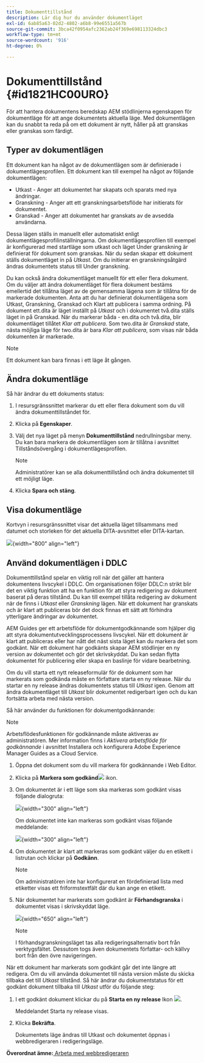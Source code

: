 ```yaml
---
title: Dokumenttillstånd
description: Lär dig hur du använder dokumentläget
exl-id: 6ab85a63-02d2-4802-a6b8-99e6551a567b
source-git-commit: 3bca42f0954afc2362ab24f369e698113324dbc3
workflow-type: tm+mt
source-wordcount: '916'
ht-degree: 0%

---
```


# Dokumenttillstånd {#id1821HC00URO}

För att hantera dokumentens beredskap AEM stödlinjerna egenskapen för dokumentläge för att ange dokumentets aktuella läge. Med dokumentlägen kan du snabbt ta reda på om ett dokument är nytt, håller på att granskas eller granskas som färdigt.

## Typer av dokumentlägen

Ett dokument kan ha något av de dokumentlägen som är definierade i dokumentlägesprofilen. Ett dokument kan till exempel ha något av följande dokumentlägen:

- Utkast - Anger att dokumentet har skapats och sparats med nya ändringar.
- Granskning - Anger att ett granskningsarbetsflöde har initierats för dokumentet.
- Granskad - Anger att dokumentet har granskats av de avsedda användarna.

Dessa lägen ställs in manuellt eller automatiskt enligt dokumentlägesprofilinställningarna. Om dokumentlägesprofilen till exempel är konfigurerad med startläge som utkast och läget Under granskning är definierat för dokument som granskas. När du sedan skapar ett dokument ställs dokumentläget in på *Utkast*. Om du initierar en granskningsåtgärd ändras dokumentets status till Under granskning.

Du kan också ändra dokumentläget manuellt för ett eller flera dokument. Om du väljer att ändra dokumentläget för flera dokument bestäms emellertid det tillåtna läget av de gemensamma lägena som är tillåtna för de markerade dokumenten. Anta att du har definierat dokumentlägena som Utkast, Granskning, Granskad och Klart att publicera i samma ordning. På dokument ett.dita är läget inställt på *Utkast* och i dokumentet två.dita ställs läget in på Granskad. När du markerar båda - en.dita och två.dita, blir dokumentläget tillåtet *Klar att publicera*. Som two.dita är *Granskad* state, nästa möjliga läge för two.dita är bara *Klar att publicera*, som visas när båda dokumenten är markerade.

>[!NOTE]
>
> Ett dokument kan bara finnas i ett läge åt gången.

## Ändra dokumentläge

Så här ändrar du ett dokuments status:

1. I resursgränssnittet markerar du ett eller flera dokument som du vill ändra dokumenttillståndet för.
1. Klicka på **Egenskaper**.
1. Välj det nya läget på menyn **Dokumenttillstånd** nedrullningsbar meny. Du kan bara markera de dokumentlägen som är tillåtna i avsnittet Tillståndsövergång i dokumentlägesprofilen.

   >[!NOTE]
   >
   >Administratörer kan se alla dokumenttillstånd och ändra dokumentet till ett möjligt läge.

1. Klicka **Spara och stäng**.

## Visa dokumentläge

Kortvyn i resursgränssnittet visar det aktuella läget tillsammans med datumet och storleken för det aktuella DITA-avsnittet eller DITA-kartan.

![](images/document_state.png){width="800" align="left"}

## Använd dokumentlägen i DDLC

Dokumenttillstånd spelar en viktig roll när det gäller att hantera dokumentens livscykel i DDLC. Om organisationen följer DDLC:n strikt blir det en viktig funktion att ha en funktion för att styra redigering av dokument baserat på deras tillstånd. Du kan till exempel tillåta redigering av dokument när de finns i *Utkast* eller *Granskning* lägen. När ett dokument har granskats och är klart att publiceras bör det dock finnas ett sätt att förhindra ytterligare ändringar av dokumentet.

AEM Guides ger ett arbetsflöde för dokumentgodkännande som hjälper dig att styra dokumentutvecklingsprocessens livscykel. När ett dokument är klart att publiceras eller har nått det näst sista läget kan du markera det som godkänt. När ett dokument har godkänts skapar AEM stödlinjer en ny version av dokumentet och gör det skrivskyddat. Du kan sedan flytta dokumentet för publicering eller skapa en baslinje för vidare bearbetning.

Om du vill starta ett nytt releaseformulär för de dokument som har markerats som godkända måste en författare starta en ny release. När du startar en ny release ändras dokumentets status till *Utkast* igen. Genom att ändra dokumentläget till *Utkast* blir dokumentet redigerbart igen och du kan fortsätta arbeta med nästa version.

Så här använder du funktionen för dokumentgodkännande:

>[!NOTE]
>
> Arbetsflödesfunktionen för godkännande måste aktiveras av administratören. Mer information finns i *Aktivera arbetsflöde för godkännande* i avsnittet Installera och konfigurera Adobe Experience Manager Guides as a Cloud Service.

1. Öppna det dokument som du vill markera för godkännande i Web Editor.

1. Klicka på **Markera som godkänd**![](images/mark_approve_icon.svg) ikon.

1. Om dokumentet är i ett läge som ska markeras som godkänt visas följande dialogruta:

   ![](images/mark-approved-correct-state.png){width="300" align="left"}

   Om dokumentet inte kan markeras som godkänt visas följande meddelande:

   ![](images/mark-approved-incorrect-state.png){width="300" align="left"}

1. Om dokumentet är klart att markeras som godkänt väljer du en etikett i listrutan och klickar på **Godkänn**.

   >[!NOTE]
   >
   > Om administratören inte har konfigurerat en fördefinierad lista med etiketter visas ett friformstextfält där du kan ange en etikett.

1. När dokumentet har markerats som godkänt är **Förhandsgranska** i dokumentet visas i skrivskyddat läge.

   ![](images/approved-doc-read-only.png){width="650" align="left"}

   >[!NOTE]
   >
   > I förhandsgranskningsläget tas alla redigeringsalternativ bort från verktygsfältet. Dessutom togs även dokumentets författar- och källvy bort från den övre navigeringen.


När ett dokument har markerats som godkänt går det inte längre att redigera. Om du vill använda dokumentet till nästa version måste du skicka tillbaka det till *Utkast* tillstånd. Så här ändrar du dokumentstatus för ett godkänt dokument tillbaka till *Utkast* utför du följande steg:

1. I ett godkänt dokument klickar du på **Starta en ny release** Ikon ![](images/approved-restart-draft-mode-icon.svg).

   Meddelandet Starta ny release visas.

1. Klicka **Bekräfta**.

   Dokumentets läge ändras till Utkast och dokumentet öppnas i webbredigeraren i redigeringsläge.


**Överordnat ämne:**[ Arbeta med webbredigeraren](web-editor.md)
